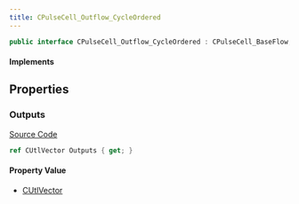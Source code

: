```yaml
---
title: CPulseCell_Outflow_CycleOrdered
---
```


```csharp
public interface CPulseCell_Outflow_CycleOrdered : CPulseCell_BaseFlow, CPulseCell_Base, ISchemaClass<CPulseCell_Base>, ISchemaClass<CPulseCell_BaseFlow>, ISchemaClass<CPulseCell_Outflow_CycleOrdered>, ISchemaField, ISchemaClass, INativeHandle
```

#### Implements

## Properties

### Outputs

[Source Code](https://github.com/swiftly-solution/swiftlys2/blob/beta/managed/src/SwiftlyS2.Generated/Schemas/Interfaces/CPulseCell_Outflow_CycleOrdered.cs#L17)

```csharp
ref CUtlVector Outputs { get; }
```

#### Property Value

- [CUtlVector](/docs/api/)

